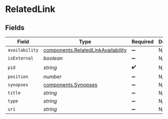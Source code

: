 # RelatedLink


## Fields

| Field                                                                                    | Type                                                                                     | Required                                                                                 | Description                                                                              |
| ---------------------------------------------------------------------------------------- | ---------------------------------------------------------------------------------------- | ---------------------------------------------------------------------------------------- | ---------------------------------------------------------------------------------------- |
| `availability`                                                                           | [components.RelatedLinkAvailability](../../models/components/relatedlinkavailability.md) | :heavy_minus_sign:                                                                       | N/A                                                                                      |
| `isExternal`                                                                             | *boolean*                                                                                | :heavy_minus_sign:                                                                       | N/A                                                                                      |
| `pid`                                                                                    | *string*                                                                                 | :heavy_check_mark:                                                                       | N/A                                                                                      |
| `position`                                                                               | *number*                                                                                 | :heavy_minus_sign:                                                                       | N/A                                                                                      |
| `synopses`                                                                               | [components.Synopses](../../models/components/synopses.md)                               | :heavy_minus_sign:                                                                       | N/A                                                                                      |
| `title`                                                                                  | *string*                                                                                 | :heavy_minus_sign:                                                                       | N/A                                                                                      |
| `type`                                                                                   | *string*                                                                                 | :heavy_minus_sign:                                                                       | N/A                                                                                      |
| `uri`                                                                                    | *string*                                                                                 | :heavy_minus_sign:                                                                       | N/A                                                                                      |